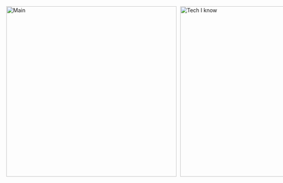 <div style="display:flex;">
  <img src="https://github.com/TopoChigga/profile/blob/main/myFile12-5-2023_22523_PM.gif" alt="Main" width="450" style="margin-right:10px;"/>
  <img src="https://github.com/TopoChigga/profile/blob/main/myFile12-5-2023_32148_PM.gif" alt="Tech I know" width="450"/>
  <img src="https://github.com/TopoChigga/profile/blob/main/myFile12-5-2023_25539_PM.gif" alt="Others" width="450"/>
</div>
